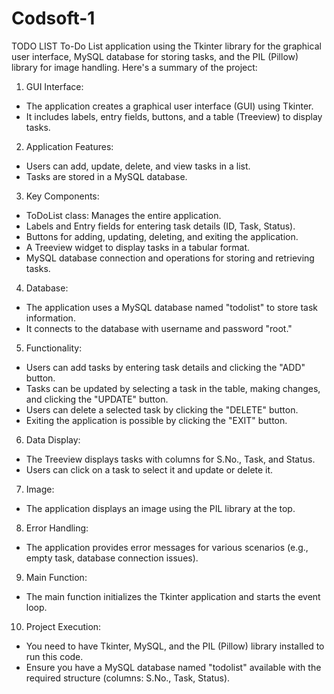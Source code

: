 # Codsoft-1
TODO LIST
To-Do List application using the Tkinter library for the graphical user interface, MySQL database for storing tasks, and the PIL (Pillow) library for image handling. Here's a summary of the project:

1. GUI Interface:
- The application creates a graphical user interface (GUI) using Tkinter.
- It includes labels, entry fields, buttons, and a table (Treeview) to display tasks.

2. Application Features:
- Users can add, update, delete, and view tasks in a list.
- Tasks are stored in a MySQL database.

3. Key Components:
- ToDoList class: Manages the entire application.
- Labels and Entry fields for entering task details (ID, Task, Status).
- Buttons for adding, updating, deleting, and exiting the application.
- A Treeview widget to display tasks in a tabular format.
- MySQL database connection and operations for storing and retrieving tasks.

4. Database:
- The application uses a MySQL database named "todolist" to store task information.
- It connects to the database with username and password "root."

5. Functionality:
- Users can add tasks by entering task details and clicking the "ADD" button.
- Tasks can be updated by selecting a task in the table, making changes, and clicking the "UPDATE" button.
- Users can delete a selected task by clicking the "DELETE" button.
- Exiting the application is possible by clicking the "EXIT" button.

6. Data Display:
- The Treeview displays tasks with columns for S.No., Task, and Status.
- Users can click on a task to select it and update or delete it.

7. Image:
- The application displays an image using the PIL library at the top.

8. Error Handling:
- The application provides error messages for various scenarios (e.g., empty task, database connection issues).

9. Main Function:
- The main function initializes the Tkinter application and starts the event loop.

10. Project Execution:
- You need to have Tkinter, MySQL, and the PIL (Pillow) library installed to run this code.
- Ensure you have a MySQL database named "todolist" available with the required structure (columns: S.No., Task, Status).
